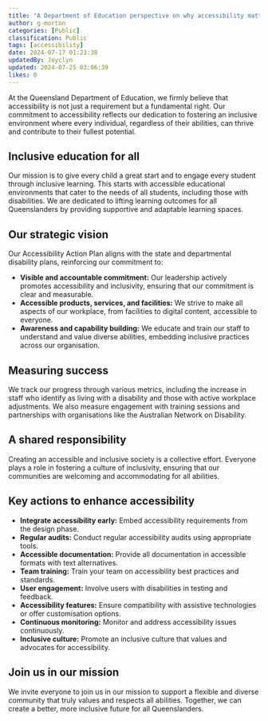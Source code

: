 ```yaml
---
title: "A Department of Education perspective on why accessibility matters"
author: g-morton
categories: [Public]
classification: Public
tags: [accessibility]
date: 2024-07-17 01:23:38 
updatedBy: Joyclyn
updated: 2024-07-25 03:06:39 
likes: 0
---
```


At the Queensland Department of Education, we firmly believe that accessibility is not just a requirement but a fundamental right. Our commitment to accessibility reflects our dedication to fostering an inclusive environment where every individual, regardless of their abilities, can thrive and contribute to their fullest potential.


## Inclusive education for all

Our mission is to give every child a great start and to engage every student through inclusive learning. This starts with accessible educational environments that cater to the needs of all students, including those with disabilities. We are dedicated to lifting learning outcomes for all Queenslanders by providing supportive and adaptable learning spaces.

## Our strategic vision

Our Accessibility Action Plan aligns with the state and departmental disability plans, reinforcing our commitment to:

* **Visible and accountable commitment:** Our leadership actively promotes accessibility and inclusivity, ensuring that our commitment is clear and measurable.
* **Accessible products, services, and facilities:** We strive to make all aspects of our workplace, from facilities to digital content, accessible to everyone.
* **Awareness and capability building:** We educate and train our staff to understand and value diverse abilities, embedding inclusive practices across our organisation.

## Measuring success
We track our progress through various metrics, including the increase in staff who identify as living with a disability and those with active workplace adjustments. We also measure engagement with training sessions and partnerships with organisations like the Australian Network on Disability.

## A shared responsibility
Creating an accessible and inclusive society is a collective effort. Everyone plays a role in fostering a culture of inclusivity, ensuring that our communities are welcoming and accommodating for all abilities.

## Key actions to enhance accessibility
* **Integrate accessibility early:** Embed accessibility requirements from the design phase.
* **Regular audits:** Conduct regular accessibility audits using appropriate tools.
* **Accessible documentation:** Provide all documentation in accessible formats with text alternatives.
* **Team training:** Train your team on accessibility best practices and standards.
* **User engagement:** Involve users with disabilities in testing and feedback.
* **Accessibility features:** Ensure compatibility with assistive technologies or offer customisation options.
* **Continuous monitoring:** Monitor and address accessibility issues continuously.
* **Inclusive culture:** Promote an inclusive culture that values and advocates for accessibility.

## Join us in our mission
We invite everyone to join us in our mission to support a flexible and diverse community that truly values and respects all abilities. Together, we can create a better, more inclusive future for all Queenslanders.